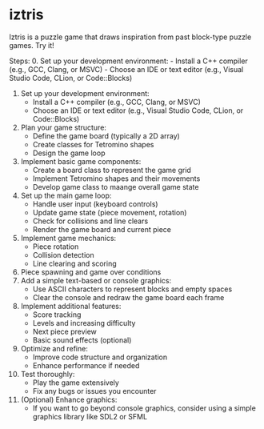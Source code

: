 # iztris
Iztris is a puzzle game that draws inspiration from past block-type puzzle games. Try it! 


Steps: 
0. Set up your development environment:
    - Install a C++ compiler (e.g., GCC, Clang, or MSVC)
    - Choose an IDE or text editor (e.g., Visual Studio Code, CLion, or Code::Blocks)
1. Set up your development environment:
    - Install a C++ compiler (e.g., GCC, Clang, or MSVC)
    - Choose an IDE or text editor (e.g., Visual Studio Code, CLion, or Code::Blocks)
2. Plan your game structure:
    - Define the game board (typically a 2D array)
    - Create classes for Tetromino shapes
    - Design the game loop
3. Implement basic game components: 
    - Create a board class to represent the game grid
    - Implement Tetromino shapes and their movements
    - Develop game class to maange overall game state
4. Set up the main game loop:
    - Handle user input (keyboard controls)
    - Update game state (piece movement, rotation)
    - Check for collisions and line clears
    - Render the game board and current piece
5. Implement game mechanics:
   - Piece rotation
   - Collision detection
   - Line clearing and scoring
6. Piece spawning and game over conditions
7. Add a simple text-based or console graphics:
    - Use ASCII characters to represent blocks and empty spaces
    - Clear the console and redraw the game board each frame
8. Implement additional features:
    - Score tracking
    - Levels and increasing difficulty
    - Next piece preview
    - Basic sound effects (optional)
9. Optimize and refine:
    - Improve code structure and organization
    - Enhance performance if needed
10. Test thoroughly:
    - Play the game extensively
    - Fix any bugs or issues you encounter
11. (Optional) Enhance graphics:
    - If you want to go beyond console graphics, consider using a simple graphics library like SDL2 or SFML  

